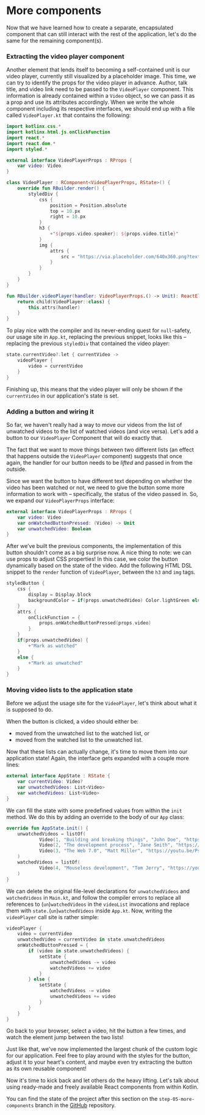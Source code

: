 # More components

Now that we have learned how to create a separate, encapsulated component that can still interact with the rest of the application, let's do the same for the remaining component(s).

### Extracting the video player component

Another element that lends itself to becoming a self-contained unit is our video player, currently still visualized by a placeholder image. This time, we can try to identify the props for the video player in advance. Author, talk title, and video link need to be passed to the `VideoPlayer` component. This information is already contained within a `Video` object, so we can pass it as a prop and use its attributes accordingly. When we write the whole component including its respective interfaces, we should end up with a file called `VideoPlayer.kt` that contains the following:

```kotlin
import kotlinx.css.*
import kotlinx.html.js.onClickFunction
import react.*
import react.dom.*
import styled.*

external interface VideoPlayerProps : RProps {
    var video: Video
}

class VideoPlayer : RComponent<VideoPlayerProps, RState>() {
    override fun RBuilder.render() {
        styledDiv {
            css {
                position = Position.absolute
                top = 10.px
                right = 10.px
            }
            h3 {
                +"${props.video.speaker}: ${props.video.title}"
            }
            img {
                attrs {
                    src = "https://via.placeholder.com/640x360.png?text=Video+Player+Placeholder"
                }
            }
        }
    }
}

fun RBuilder.videoPlayer(handler: VideoPlayerProps.() -> Unit): ReactElement {
    return child(VideoPlayer::class) {
        this.attrs(handler)
    }
}
```

To play nice with the compiler and its never-ending quest for `null`-safety, our usage site in `App.kt`, replacing the previous snippet, looks like this – replacing the previous `styledDiv` that contained the video player:

```kotlin
state.currentVideo?.let { currentVideo ->
    videoPlayer {
        video = currentVideo
    }
}
```

Finishing up, this means that the video player will only be shown if the `currentVideo` in our application's state is set.

### Adding a button and wiring it

So far, we haven't really had a way to move our videos from the list of unwatched videos to the list of watched videos (and vice versa). Let's add a button to our `VideoPlayer` Component that will do exactly that.

The fact that we want to move things between two different lists (an effect that happens outside the `VideoPlayer` component) suggests that once again, the handler for our button needs to be *lifted* and passed in from the outside.

Since we want the button to have different text depending on whether the video has been watched or not, we need to give the button some more information to work with – specifically, the status of the video passed in. So, we expand our `VideoPlayerProps` interface:

```kotlin
external interface VideoPlayerProps : RProps {
    var video: Video
    var onWatchedButtonPressed: (Video) -> Unit
    var unwatchedVideo: Boolean
}
```

After we’ve built the previous components, the implementation of this button shouldn't come as a big surprise now. A nice thing to note: we can use props to adjust CSS properties! In this case, we color the button dynamically based on the state of the video. Add the following HTML DSL snippet to the `render` function of `VideoPlayer`, between the `h3` and `img` tags.

```kotlin
styledButton {
    css {
        display = Display.block
        backgroundColor = if(props.unwatchedVideo) Color.lightGreen else Color.red
    }
    attrs {
        onClickFunction = {
            props.onWatchedButtonPressed(props.video)
        }
    }
    if(props.unwatchedVideo) {
        +"Mark as watched"
    }
    else {
        +"Mark as unwatched"
    }
}
```

### Moving video lists to the application state

Before we adjust the usage site for the `VideoPlayer`, let's think about what it is supposed to do.

When the button is clicked, a video should either be:

- moved from the unwatched list to the watched list, or
- moved from the watched list to the unwatched list.

Now that these lists can actually change, it's time to move them into our application state! Again, the interface gets expanded with a couple more lines:

```kotlin
external interface AppState : RState {
    var currentVideo: Video?
    var unwatchedVideos: List<Video>
    var watchedVideos: List<Video>
}
```

We can fill the state with some predefined values from within the `init` method. We do this by adding an override to the body of our `App` class:

```kotlin
override fun AppState.init() {
    unwatchedVideos = listOf(
            Video(1, "Building and breaking things", "John Doe", "https://youtu.be/PsaFVLr8t4E"),
            Video(2, "The development process", "Jane Smith", "https://youtu.be/PsaFVLr8t4E"),
            Video(3, "The Web 7.0", "Matt Miller", "https://youtu.be/PsaFVLr8t4E")
    )
    watchedVideos = listOf(
            Video(4, "Mouseless development", "Tom Jerry", "https://youtu.be/PsaFVLr8t4E")
    )
}
```

We can delete the original file-level declarations for `unwatchedVideos` and `watchedVideos` in `Main.kt`, and follow the compiler errors to replace all references to (`un`)`watchedVideos` in the `videoList` invocations and replace them with `state.`(`un`)`watchedVideos` inside `App.kt`. Now, writing the `videoPlayer` call site is rather simple:

```kotlin
videoPlayer {
    video = currentVideo
    unwatchedVideo = currentVideo in state.unwatchedVideos
    onWatchedButtonPressed = {
        if (video in state.unwatchedVideos) {
            setState {
                unwatchedVideos -= video
                watchedVideos += video
            }
        } else {
            setState {
                watchedVideos -= video
                unwatchedVideos += video
            }
        }
    }
}
```

Go back to your browser, select a video, hit the button a few times, and watch the element jump between the two lists!

Just like that, we've now implemented the largest chunk of the custom logic for our application. Feel free to play around with the styles for the button, adjust it to your heart's content, and maybe even try extracting the button as its own reusable component!

Now it's time to kick back and let others do the heavy lifting. Let's talk about using ready-made and freely available React components from within Kotlin.

You can find the state of the project after this section on the `step-05-more-components` branch in the [GitHub](https://github.com/kotlin-hands-on/web-app-react-kotlin-js-gradle/tree/step-05-more-components) repository.
